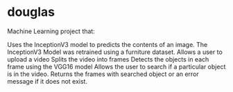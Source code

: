 # douglas
Machine Learning project that:

Uses the InceptionV3 model to predicts the contents of an image. The InceptionV3 Model was retrained using a furniture dataset. Allows a user to upload a video Splits the video into frames Detects the objects in each frame using the VGG16 model Allows the user to search if a particular object is in the video. Returns the frames with searched object or an error message if it does not exist.
